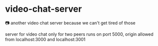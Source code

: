 # video-chat-server
:camera: another video chat server because we can't get tired of those

server for video chat
only for two peers
runs on port 5000, origin allowed from localhost:3000 and localhost:3001
